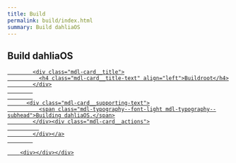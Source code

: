 ```yaml
---
title: Build
permalink: build/index.html
summary: Build dahliaOS
---
```

## Build dahliaOS

<div class="dahliaOS-card-container mdl-grid">
          <a class="mdl-cell mdl-cell--3-col mdl-cell--4-col-tablet mdl-cell--4-col-phone mdl-card mdl-shadow--3dp" href="/buildroot">
            
            <div class="mdl-card__title">
              <h4 class="mdl-card__title-text" align="left">Buildroot</h4>
            </div>
            
            
          <div class="mdl-card__supporting-text">
              <span class="mdl-typography--font-light mdl-typography--subhead">Building dahliaOS.</span>
            </div><div class="mdl-card__actions">
              
            </div></a>
            

        <div></div></div>
